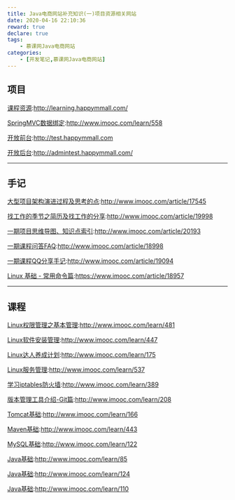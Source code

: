 ```yaml
---
title: Java电商网站补充知识(一)项目资源相关网站
date: 2020-04-16 22:10:36
reward: true
declare: true
tags: 
	- 慕课网Java电商网站
categories: 
    - [开发笔记,慕课网Java电商网站]
---
```


## 项目

[课程资源](http://learning.happymmall.com/):http://learning.happymmall.com/

[SpringMVC数据绑定](http://www.imooc.com/learn/558):http://www.imooc.com/learn/558

[开放前台](http://test.happymmall.com):http://test.happymmall.com

[开放后台](http://admintest.happymmall.com/):http://admintest.happymmall.com/

---

<!--more-->

## 手记

[大型项目架构演进过程及思考的点](http://www.imooc.com/article/17545):http://www.imooc.com/article/17545

[找工作的季节之简历及找工作的分享](http://www.imooc.com/article/19998):http://www.imooc.com/article/19998

[一期项目思维导图、知识点索引](http://www.imooc.com/article/20193):http://www.imooc.com/article/20193

[一期课程问答FAQ](http://www.imooc.com/article/18998):http://www.imooc.com/article/18998

[一期课程QQ分享手记](http://www.imooc.com/article/19094):http://www.imooc.com/article/19094

[Linux 基础 - 常用命令篇](https://www.imooc.com/article/18957):https://www.imooc.com/article/18957

---

## 课程

[Linux权限管理之基本管理](http://www.imooc.com/learn/481):http://www.imooc.com/learn/481

[Linux软件安装管理](http://www.imooc.com/learn/447):http://www.imooc.com/learn/447

[Linux达人养成计划](http://www.imooc.com/learn/175):http://www.imooc.com/learn/175

[Linux服务管理](http://www.imooc.com/learn/537):http://www.imooc.com/learn/537

[学习iptables防火墙](http://www.imooc.com/learn/389):http://www.imooc.com/learn/389

[版本管理工具介绍-Git篇](http://www.imooc.com/learn/208):http://www.imooc.com/learn/208

[Tomcat基础](http://www.imooc.com/learn/166):http://www.imooc.com/learn/166

[Maven基础](http://www.imooc.com/learn/443):http://www.imooc.com/learn/443

[MySQL基础](http://www.imooc.com/learn/122):http://www.imooc.com/learn/122

[Java基础](http://www.imooc.com/learn/85):http://www.imooc.com/learn/85

[Java基础](http://www.imooc.com/learn/124):http://www.imooc.com/learn/124

[Java基础](http://www.imooc.com/learn/110):http://www.imooc.com/learn/110

 